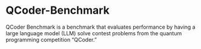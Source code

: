 # QCoder-Benchmark

QCoder Benchmark is a benchmark that evaluates performance by having a large language model (LLM) solve contest problems from the quantum programming competition “QCoder.”
